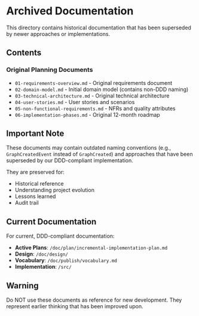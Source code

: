 # Archived Documentation

This directory contains historical documentation that has been superseded by newer approaches or implementations.

## Contents

### Original Planning Documents
- `01-requirements-overview.md` - Original requirements document
- `02-domain-model.md` - Initial domain model (contains non-DDD naming)
- `03-technical-architecture.md` - Original technical architecture
- `04-user-stories.md` - User stories and scenarios
- `05-non-functional-requirements.md` - NFRs and quality attributes
- `06-implementation-phases.md` - Original 12-month roadmap

## Important Note

These documents may contain outdated naming conventions (e.g., `GraphCreatedEvent` instead of `GraphCreated`) and approaches that have been superseded by our DDD-compliant implementation.

They are preserved for:
- Historical reference
- Understanding project evolution
- Lessons learned
- Audit trail

## Current Documentation

For current, DDD-compliant documentation:
- **Active Plans**: `/doc/plan/incremental-implementation-plan.md`
- **Design**: `/doc/design/`
- **Vocabulary**: `/doc/publish/vocabulary.md`
- **Implementation**: `/src/`

## Warning

Do NOT use these documents as reference for new development. They represent earlier thinking that has been improved upon.
